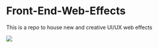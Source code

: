 # Front-End-Web-Effects
This is a repo to house new and creative UI/UX web effects

![](Pixelate.gif)
